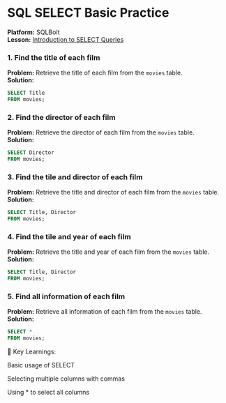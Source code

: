# SQL SELECT Basic Practice

**Platform:** SQLBolt  
**Lesson:** [Introduction to SELECT Queries](https://sqlbolt.com/lesson/select_queries_introduction)


### 1. Find the title of each film
**Problem:** Retrieve the title of each film from the `movies` table.  
**Solution:**
```sql
SELECT Title
FROM movies;
```


### 2. Find the director of each film
**Problem:** Retrieve the director of each film from the `movies` table.  
**Solution:**
```sql
SELECT Director
FROM movies;
```

### 3. Find the tile and director of each film
**Problem:** Retrieve the title and director of each film from the `movies` table.  
**Solution:**
```sql
SELECT Title, Director
FROM movies;
```

### 4. Find the tile and year of each film
**Problem:** Retrieve the title and year of each film from the `movies` table.  
**Solution:**
```sql
SELECT Title, Director
FROM movies;
```

### 5. Find all information of each film
**Problem:** Retrieve all information of each film from the `movies` table.  
**Solution:**
```sql
SELECT * 
FROM movies;
```

📝 Key Learnings:

Basic usage of SELECT

Selecting multiple columns with commas

Using * to select all columns
